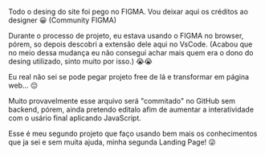Todo o desing do site foi pego no FIGMA. Vou deixar aqui os créditos ao designer 😀 (Community FIGMA)

Durante o processo de projeto, eu estava usando o FIGMA no browser, pórem, so depois descobri a extensão dele aqui no VsCode. (Acabou que no meio dessa mudança eu não consegui achar mais quem era o dono do desing utilizado, sinto muito por isso.) 😭😭

Eu real não sei se pode pegar projeto free de lá e transformar em página web... 😔

Muito provavelmente esse arquivo será "commitado" no GitHub sem backend, pórem, ainda pretendo editalo afim de aumentar a interatividade com o usário final aplicando JavaScript.

Esse é meu segundo projeto que faço usando bem mais os conhecimentos que ja sei e sem muita ajuda, minha segunda Landing Page! 😜
